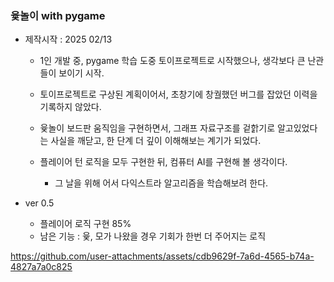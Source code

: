 ### 윷놀이 with pygame

- 제작시작 : 2025 02/13
  - 1인 개발 중, pygame 학습 도중 토이프로젝트로 시작했으나, 생각보다 큰 난관들이 보이기 시작.
  - 토이프로젝트로 구상된 계획이어서, 초창기에 창궐했던 버그를 잡았던 이력을 기록하지 않았다.

  - 윷놀이 보드판 움직임을 구현하면서, 그래프 자료구조를 겉핡기로 알고있었다는 사실을 깨닫고, 한 단계 더 깊이 이해해보는 계기가 되었다.
    
  - 플레이어 턴 로직을 모두 구현한 뒤, 컴퓨터 AI를 구현해 볼 생각이다.
      - 그 날을 위해 어서 다익스트라 알고리즘을 학습해보려 한다.

  
- ver 0.5
    - 플레이어 로직 구현 85%
    - 남은 기능 : 윷, 모가 나왔을 경우 기회가 한번 더 주어지는 로직

https://github.com/user-attachments/assets/cdb9629f-7a6d-4565-b74a-4827a7a0c825

